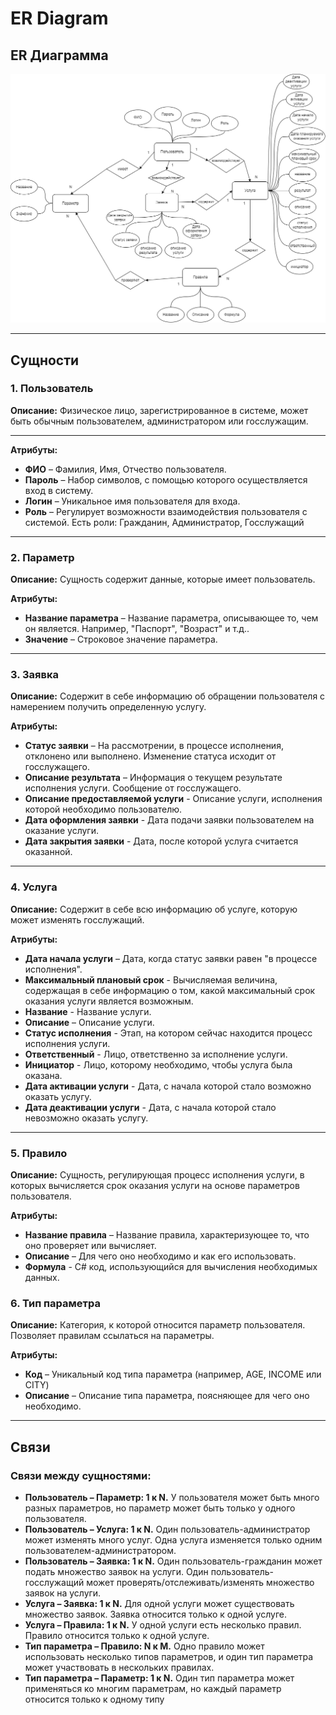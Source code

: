 # ER Diagram
## **ER Диаграмма**

![](https://github.com/IliaKataev/KataevZvedenuk/blob/53cfe2a7f913c0b68ae1e1aa60f6dbc5e5ffacd7/erd%20diargam/erd.png)

---

## **Сущности**

### **1. Пользователь**

**Описание:** Физическое лицо, зарегистрированное в системе, может быть обычным пользователем, администратором или госслужащим.

---

**Атрибуты:**

- **ФИО** – Фамилия, Имя, Отчество пользователя.
- **Пароль** – Набор символов, с помощью которого осуществляется вход в систему.
- **Логин** – Уникальное имя пользователя для входа.
- **Роль** – Регулирует возможности взаимодействия пользователя с системой. Есть роли: Гражданин, Администратор, Госслужащий

---

### **2. Параметр**

**Описание:** Сущность содержит данные, которые имеет пользователь.

**Атрибуты:**

- **Название параметра** – Название параметра, описывающее то, чем он является. Например, "Паспорт", "Возраст" и т.д..
- **Значение** – Строковое значение параметра.

---

### **3. Заявка**

**Описание:** Содержит в себе информацию об обращении пользователя с намерением получить определенную услугу. 

**Атрибуты:**

- **Статус заявки** – На рассмотрении, в процессе исполнения, отклонено или выполнено. Изменение статуса исходит от госслужащего.
- **Описание результата** – Информация о текущем результате исполнения услуги. Сообщение от госслужащего.
- **Описание предоставляемой услуги** - Описание услуги, исполнения которой необходимо пользователю.
- **Дата оформления заявки** - Дата подачи заявки пользователем на оказание услуги.
- **Дата закрытия заявки** - Дата, после которой услуга считается оказанной.

---

### **4. Услуга**

**Описание:** Содержит в себе всю информацию об услуге, которую может изменять госслужащий.

**Атрибуты:**

- **Дата начала услуги** – Дата, когда статус заявки равен "в процессе исполнения".
- **Максимальный плановый срок** - Вычисляемая величина, содержащая в себе информацию о том, какой максимальный срок оказания услуги является возможным.
- **Название** - Название услуги.
- **Описание** – Описание услуги.
- **Статус исполнения** - Этап, на котором сейчас находится процесс исполнения услуги.
- **Ответственный** - Лицо, ответственно за исполнение услуги.
- **Инициатор** - Лицо, которому необходимо, чтобы услуга была оказана.
- **Дата активации услуги** - Дата, с начала которой стало возможно оказать услугу.
- **Дата деактивации услуги** - Дата, с начала которой стало невозможно оказать услугу.

---

### **5. Правило**

**Описание:** Сущность, регулирующая процесс исполнения услуги, в которых вычисляется срок оказания услуги на основе параметров пользователя.

**Атрибуты:**

- **Название правила** – Название правила, характеризующее то, что оно проверяет или вычисляет.
- **Описание** – Для чего оно необходимо и как его использовать.
- **Формула** - C# код, использующийся для вычисления необходимых данных.

### **6. Тип параметра**

**Описание:** Категория, к которой относится параметр пользователя. Позволяет правилам ссылаться на параметры.

**Атрибуты:**

- **Код** – Уникальный код типа параметра (например, AGE, INCOME или CITY)
- **Описание** – Описание типа параметра, поясняющее для чего оно необходимо.

---

## **Связи**

### **Cвязи между сущностями:**
- **Пользователь – Параметр: 1 к N.** У пользователя может быть много разных параметров, но параметр может быть только у одного пользователя.
- **Пользователь – Услуга: 1 к N.** Один пользователь-администратор может изменять много услуг. Одна услуга изменяется только одним пользователем-администратором.
- **Пользователь – Заявка: 1 к N.** Один пользователь-гражданин может подать множество заявок на услуги. Один пользователь-госслужащий может проверять/отслеживать/изменять множество заявок на услуги.
- **Услуга – Заявка: 1 к N.** Для одной услуги может существовать множество заявок. Заявка относится только к одной услуге.
- **Услуга – Правила: 1 к N.** У одной услуги есть несколько правил. Правило относится только к одной услуге.
- **Тип параметра – Правило: N к M.** Одно правило может использовать несколько типов параметров, и один тип параметра может участвовать в нескольких правилах.
- **Тип параметра – Параметр: 1 к N.** Один тип параметра может применяться ко многим параметрам, но каждый параметр относится только к одному типу
